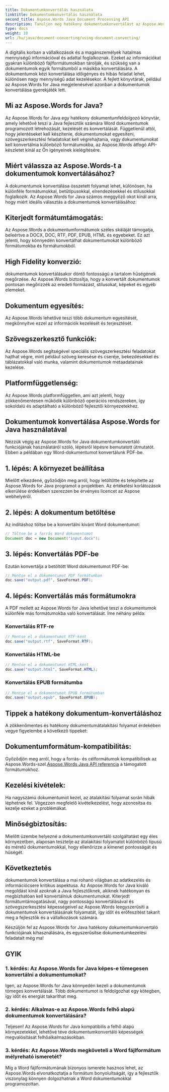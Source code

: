 ```yaml
---
title: Dokumentumkonvertálás használata
linktitle: Dokumentumkonvertálás használata
second_title: Aspose.Words Java Document Processing API
description: Tanuljon meg hatékony dokumentumkonvertálást az Aspose.Words for Java segítségével. Konvertálja, egyesítse és dolgozza fel a fájlokat hibátlanul. Egyszerűsítse munkafolyamatait egyetlen hatékony könyvtárban.
type: docs
weight: 10
url: /hu/java/document-converting/using-document-converting/
---
```


A digitális korban a vállalkozások és a magánszemélyek hatalmas mennyiségű információval és adattal foglalkoznak. Ezeket az információkat gyakran különböző fájlformátumokban tárolják, és szükség van a dokumentumok egyik formátumból a másikba konvertálására. A dokumentumok kézi konvertálása időigényes és hibás feladat lehet, különösen nagy mennyiségű adat kezelésekor. A fejlett könyvtárak, például az Aspose.Words for Java megjelenésével azonban a dokumentumok konvertálása gyerekjáték lett.

## Mi az Aspose.Words for Java?

Az Aspose.Words for Java egy hatékony dokumentumfeldolgozó könyvtár, amely lehetővé teszi a Java fejlesztők számára Word dokumentumok programozott létrehozását, kezelését és konvertálását. Függetlenül attól, hogy jelentéseket kell készítenie, dokumentumokat egyesíteni, szövegszerkesztési feladatokat kell végrehajtania, vagy dokumentumokat kell konvertálnia különböző formátumokba, az Aspose.Words átfogó API-készletet kínál az Ön igényeinek kielégítésére.

## Miért válassza az Aspose.Words-t a dokumentumok konvertálásához?

A dokumentumok konvertálása összetett folyamat lehet, különösen, ha különféle formátumokkal, betűtípusokkal, elrendezésekkel és stílusokkal foglalkozik. Az Aspose.Words for Java számos meggyőző okot kínál arra, hogy miért ideális választás a dokumentumok konvertálásához:

## Kiterjedt formátumtámogatás: 
Az Aspose.Words a dokumentumformátumok széles skáláját támogatja, beleértve a DOCX, DOC, RTF, PDF, EPUB, HTML és egyebeket. Ez azt jelenti, hogy könnyedén konvertálhat dokumentumokat különböző formátumokba és formátumokból.

## High Fidelity konverzió: 
dokumentumok konvertálásakor döntő fontosságú a tartalom hűségének megőrzése. Az Aspose.Words biztosítja, hogy a konvertált dokumentumok pontosan megőrizzék az eredeti formázást, stílusokat, képeket és egyéb elemeket.

## Dokumentum egyesítés: 
Az Aspose.Words lehetővé teszi több dokumentum egyesítését, megkönnyítve ezzel az információk kezelését és terjesztését.

## Szövegszerkesztő funkciók: 
Az Aspose.Words segítségével speciális szövegszerkesztési feladatokat hajthat végre, mint például szöveg keresése és cseréje, bekezdésekkel és táblázatokkal való munka, valamint dokumentumok metaadatainak kezelése.

## Platformfüggetlenség: 
Az Aspose.Words platformfüggetlen, ami azt jelenti, hogy zökkenőmentesen működik különböző operációs rendszereken, így sokoldalú és adaptálható a különböző fejlesztői környezetekhez.

## Dokumentumok konvertálása Aspose.Words for Java használatával

Nézzük végig az Aspose.Words for Java dokumentumkonvertáló funkciójának használatáról szóló, lépésről lépésre bemutatott útmutatót. Ebben a példában egy Word-dokumentumot konvertálunk PDF-be.

## 1. lépés: A környezet beállítása

Mielőtt elkezdené, győződjön meg arról, hogy letöltötte és telepítette az Aspose.Words for Java programot a projektben. Az értékelési korlátozások elkerülése érdekében szerezzen be érvényes licencet az Aspose webhelyéről.

## 2. lépés: A dokumentum betöltése

Az indításhoz töltse be a konvertálni kívánt Word dokumentumot:

```java
// Töltse be a forrás Word dokumentumot
Document doc = new Document("input.docx");
```

## 3. lépés: Konvertálás PDF-be

Ezután konvertálja a betöltött Word dokumentumot PDF-be:

```java
// Mentse el a dokumentumot PDF formátumban
doc.save("output.pdf", SaveFormat.PDF);
```

## 4. lépés: Konvertálás más formátumokra

A PDF mellett az Aspose.Words for Java lehetővé teszi a dokumentumok különféle más formátumokba való konvertálását. Íme néhány példa:

### Konvertálás RTF-re

```java
// Mentse el a dokumentumot RTF-ként
doc.save("output.rtf", SaveFormat.RTF);
```

### Konvertálás HTML-be

```java
// Mentse el a dokumentumot HTML-ként
doc.save("output.html", SaveFormat.HTML);
```

### Konvertálás EPUB formátumba

```java
// Mentse el a dokumentumot EPUB formátumban
doc.save("output.epub", SaveFormat.EPUB);
```

## Tippek a hatékony dokumentum-konvertáláshoz

A zökkenőmentes és hatékony dokumentumátalakítási folyamat érdekében vegye figyelembe a következő tippeket:

## Dokumentumformátum-kompatibilitás: 
Győződjön meg arról, hogy a forrás- és célformátumok kompatibilisek az Aspose.Words-szel.[Aspose.Words Java API referencia](https://reference.aspose.com/words/java/) a támogatott formátumokhoz.

## Kezelési kivételek: 
Ha nagyszámú dokumentumot kezel, az átalakítási folyamat során hibák léphetnek fel. Végezzen megfelelő kivételkezelést, hogy azonosítsa és kezelje ezeket a problémákat.

## Minőségbiztosítás: 
Mielőtt üzembe helyezné a dokumentumkonvertáló szolgáltatást egy éles környezetben, alaposan tesztelje az átalakítási folyamatot különböző típusú és méretű dokumentumokkal, hogy ellenőrizze a kimenet pontosságát és hűségét.

## Következtetés

dokumentumok konvertálása a mai rohanó világban az adatkezelés és információcsere kritikus aspektusa. Az Aspose.Words for Java kiváló megoldást kínál azoknak a Java fejlesztőknek, akiknek hatékonyan és megbízhatóan kell konvertálniuk dokumentumokat. Kiterjedt formátumtámogatásával, nagy pontosságú konvertálásával és szövegszerkesztési képességeivel az Aspose.Words leegyszerűsíti a dokumentumok konvertálásának folyamatát, így időt és erőfeszítést takarít meg a fejlesztők és a vállalkozások számára.

Készüljön fel az Aspose.Words for Java hatékony dokumentumkonvertáló funkciójának kihasználására, és egyszerűsítse dokumentumkezelési feladatait még ma!

## GYIK

### 1. kérdés: Az Aspose.Words for Java képes-e tömegesen konvertálni a dokumentumokat?

Igen, az Aspose.Words for Java könnyedén kezeli a dokumentumok tömeges konvertálását. Több dokumentumot is feldolgozhat egy kötegben, így időt és energiát takaríthat meg.

### 2. kérdés: Alkalmas-e az Aspose.Words felhő alapú dokumentumok konvertálására?

Teljesen! Az Aspose.Words for Java kompatibilis a felhő alapú környezetekkel, lehetővé téve dokumentumkonvertáló képességek megvalósítását felhőalkalmazásokban.

### 3. kérdés: Az Aspose.Words megköveteli a Word fájlformátum mélyreható ismeretét?

Míg a Word fájlformátumának bizonyos ismerete hasznos lehet, az Aspose.Words elvonatkoztatja a formátum bonyolultságát, így a fejlesztők viszonylag könnyen dolgozhatnak a Word dokumentumokkal programozottan.
